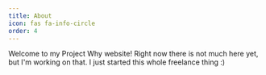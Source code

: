 ```yaml
---
title: About
icon: fas fa-info-circle
order: 4
---
```


Welcome to my Project Why website! Right now there is not much here yet, but I'm working on that. I just started this whole freelance thing :)
